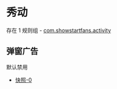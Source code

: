 # 秀动

存在 1 规则组 - [com.showstartfans.activity](/src/apps/com.showstartfans.activity.ts)

## 弹窗广告

默认禁用

- [快照-0](https://i.gkd.li/import/13670432)

